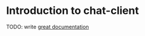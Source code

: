 # Introduction to chat-client

TODO: write [great documentation](http://jacobian.org/writing/what-to-write/)
